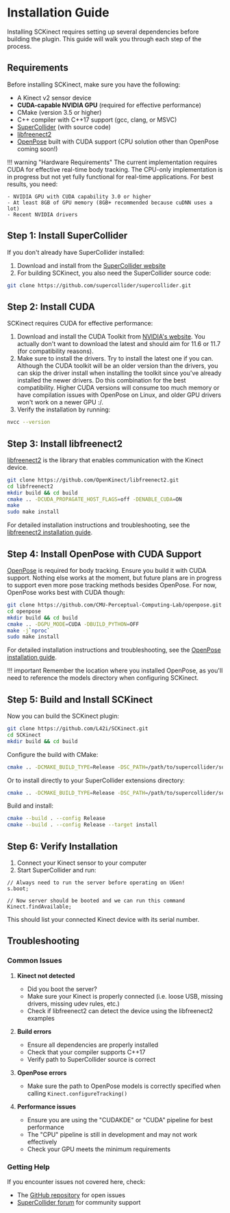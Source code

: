 # Installation Guide

Installing SCKinect requires setting up several dependencies before building the plugin. This guide will walk you through each step of the process.

## Requirements

Before installing SCKinect, make sure you have the following:

- A Kinect v2 sensor device
- **CUDA-capable NVIDIA GPU** (required for effective performance)
- CMake (version 3.5 or higher)
- C++ compiler with C++17 support (gcc, clang, or MSVC)
- [SuperCollider](https://github.com/supercollider/supercollider) (with source code)
- [libfreenect2](https://github.com/OpenKinect/libfreenect2)
- [OpenPose](https://github.com/CMU-Perceptual-Computing-Lab/openpose) built with CUDA support (CPU solution other than OpenPose coming soon!)

!!! warning "Hardware Requirements"
    The current implementation requires CUDA for effective real-time body tracking. The CPU-only implementation is in progress but not yet fully functional for real-time applications. For best results, you need:
    
    - NVIDIA GPU with CUDA capability 3.0 or higher
    - At least 8GB of GPU memory (8GB+ recommended because cuDNN uses a lot)
    - Recent NVIDIA drivers

## Step 1: Install SuperCollider

If you don't already have SuperCollider installed:

1. Download and install from the [SuperCollider website](https://supercollider.github.io/downloads)
2. For building SCKinect, you also need the SuperCollider source code:

```bash
git clone https://github.com/supercollider/supercollider.git
```

## Step 2: Install CUDA

SCKinect requires CUDA for effective performance:

1. Download and install the CUDA Toolkit from [NVIDIA's website](https://developer.nvidia.com/cuda-downloads). You actually don't want to download the latest and should aim for 11.6 or 11.7 (for compatibility reasons).
2. Make sure to install the drivers. Try to install the latest one if you can. Although the CUDA toolkit will be an older version than the drivers, you can skip the driver install when installing the toolkit since you've already installed the newer drivers. Do this combination for the best compatibility. Higher CUDA versions will consume too much memory or have compilation issues with OpenPose on Linux, and older GPU drivers won't work on a newer GPU :/.
3. Verify the installation by running:

```bash
nvcc --version
```

## Step 3: Install libfreenect2

[libfreenect2](https://github.com/OpenKinect/libfreenect2) is the library that enables communication with the Kinect device.

```bash
git clone https://github.com/OpenKinect/libfreenect2.git
cd libfreenect2
mkdir build && cd build
cmake .. -DCUDA_PROPAGATE_HOST_FLAGS=off -DENABLE_CUDA=ON
make
sudo make install
```

For detailed installation instructions and troubleshooting, see the [libfreenect2 installation guide](https://github.com/OpenKinect/libfreenect2#installation).

## Step 4: Install OpenPose with CUDA Support

[OpenPose](https://github.com/CMU-Perceptual-Computing-Lab/openpose) is required for body tracking. Ensure you build it with CUDA support. Nothing else works at the moment, but future plans are in progress to support even more pose tracking methods besides OpenPose. For now, OpenPose works best with CUDA though:

```bash
git clone https://github.com/CMU-Perceptual-Computing-Lab/openpose.git
cd openpose
mkdir build && cd build
cmake .. -DGPU_MODE=CUDA -DBUILD_PYTHON=OFF
make -j`nproc`
sudo make install
```

For detailed installation instructions and troubleshooting, see the [OpenPose installation guide](https://github.com/CMU-Perceptual-Computing-Lab/openpose/blob/master/doc/installation/README.md).

!!! important
    Remember the location where you installed OpenPose, as you'll need to reference the models directory when configuring SCKinect.

## Step 5: Build and Install SCKinect

Now you can build the SCKinect plugin:

```bash
git clone https://github.com/L42i/SCKinect.git
cd SCKinect
mkdir build && cd build
```

Configure the build with CMake:

```bash
cmake .. -DCMAKE_BUILD_TYPE=Release -DSC_PATH=/path/to/supercollider/source
```

Or to install directly to your SuperCollider extensions directory:

```bash
cmake .. -DCMAKE_BUILD_TYPE=Release -DSC_PATH=/path/to/supercollider/source -DCMAKE_INSTALL_PREFIX=/path/to/extensions
```

Build and install:

```bash
cmake --build . --config Release
cmake --build . --config Release --target install
```

## Step 6: Verify Installation

1. Connect your Kinect sensor to your computer
2. Start SuperCollider and run:

```supercollider
// Always need to run the server before operating on UGen!
s.boot;

// Now server should be booted and we can run this command
Kinect.findAvailable;
```

This should list your connected Kinect device with its serial number.

## Troubleshooting

### Common Issues

1. **Kinect not detected**
   - Did you boot the server?
   - Make sure your Kinect is properly connected (i.e. loose USB, missing drivers, missing udev rules, etc.)
   - Check if libfreenect2 can detect the device using the libfreenect2 examples

2. **Build errors**
   - Ensure all dependencies are properly installed
   - Check that your compiler supports C++17
   - Verify path to SuperCollider source is correct

3. **OpenPose errors**
   - Make sure the path to OpenPose models is correctly specified when calling `Kinect.configureTracking()`

4. **Performance issues**
   - Ensure you are using the "CUDAKDE" or "CUDA" pipeline for best performance
   - The "CPU" pipeline is still in development and may not work effectively
   - Check your GPU meets the minimum requirements

### Getting Help

If you encounter issues not covered here, check:
- The [GitHub repository](https://github.com/L42i/SCKinect) for open issues
- [SuperCollider forum](https://scsynth.org/) for community support 

